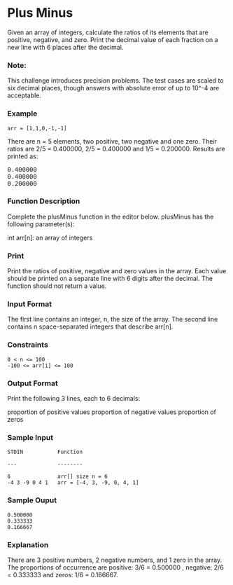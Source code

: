 # Plus Minus

Given an array of integers, calculate the ratios of its elements that are positive, negative, and zero. Print the decimal value of each fraction on a new line with 6 places after the decimal.         

### Note:
This challenge introduces precision problems.
The test cases are scaled to six decimal places, though answers with absolute error of up to 10^-4 are acceptable.


### Example
~~~
arr = [1,1,0,-1,-1]
~~~

There are n = 5 elements, two positive, two negative and one zero. Their ratios are 2/5 = 0.400000,
2/5 = 0.400000 and 1/5 = 0.200000. Results are printed as:

<pre>
0.400000
0.400000
0.200000
</pre>


### Function Description
Complete the plusMinus function in the editor below.
plusMinus has the following parameter(s):

int arr[n]: an array of integers

### Print
Print the ratios of positive, negative and zero values in the array.
Each value should be printed on a separate line with 6 digits after the decimal.
The function should not return a value.

### Input Format
The first line contains an integer, n, the size of the array.
The second line contains n space-separated integers that describe arr[n].

### Constraints
~~~
0 < n <= 100
-100 <= arr[i] <= 100
~~~

###  Output Format
Print the following 3 lines, each to 6 decimals:

proportion of positive values
proportion of negative values
proportion of zeros

### Sample Input
~~~
STDIN           Function

---             --------

6               arr[] size n = 6
-4 3 -9 0 4 1   arr = [-4, 3, -9, 0, 4, 1]
~~~


### Sample Ouput
~~~
0.500000
0.333333
0.166667
~~~

### Explanation
There are 3 positive numbers, 2 negative numbers, and 1 zero in the array.
The proportions of occurrence are positive: 3/6 = 0.500000 , negative: 2/6 = 0.333333 and zeros: 1/6 = 0.166667.
